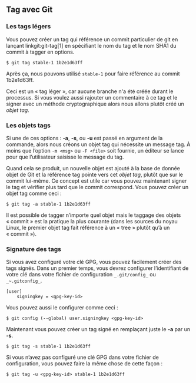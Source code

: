 ## Tag avec Git ##

### Les tags légers ###

Vous pouvez créer un tag qui référence un commit particulier de git en lançant
linkgit:git-tag[1] en spécifiant le nom du tag et le nom SHA1 du commit
à tagger en options.

    $ git tag stable-1 1b2e1d63ff

Après ça, nous pouvons utilisé `stable-1` pour faire référence au commit 1b2e1d63ff.

Ceci est un « tag léger », car aucune branche n'a été créée durant le processus.
Si vous voulez aussi rajouter un commentaire à ce tag et le signer
avec un méthode cryptographique alors nous allons plutôt créé un *objet tag*.

### Les objets tags ###

Si une de ces options : **-a**, **-s**, ou **-u <key-id>** est passé en argument
de la commande, alors nous créons un objet tag qui nécessite un message tag.
À moins que l’option `-m <msg>` ou `-F <file>` soit fournie, un éditeur se lance
pour que l’utilisateur saisisse le message du tag.

Quand cela se produit, un nouvelle objet est ajouté à la base de donnée objet
de Git et la référence tag pointe vers cet _objet tag_, plutôt que sur le
commit lui-même. Ce concept est utile car vous pouvez maintenant signer le
tag et vérifier plus tard que le commit correspond. Vous pouvez créer un
objet tag comme ceci :

    $ git tag -a stable-1 1b2e1d63ff

Il est possible de tagger n’importe quel objet mais le taggage des objets
« commit » est la pratique la plus courante (dans les sources du noyau Linux,
le premier objet tag fait référence à un « tree » plutôt qu’à un « commit »).

### Signature des tags ###

Si vous avez configuré votre clé GPG, vous pouvez facilement créer des tags
signés. Dans un premier temps, vous devrez configurer l’identifiant de votre
clé dans votre fichier de configuration `_.git/config_` ou `_~.gitconfig_`.

    [user]
        signingkey = <gpg-key-id>

Vous pouvez aussi le configurer comme ceci :

    $ git config (--global) user.signingkey <gpg-key-id>

Maintenant vous pouvez créer un tag signé en remplaçant juste le **-a**
par un **-s**.

    $ git tag -s stable-1 1b2e1d63ff

Si vous n’avez pas configuré une clé GPG dans votre fichier de configuration,
vous pouvez faire la même chose de cette façon :
    
    $ git tag -u <gpg-key-id> stable-1 1b2e1d63ff
